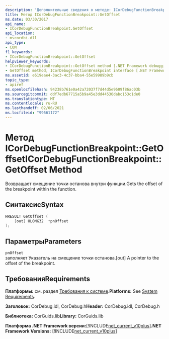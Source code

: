 ```yaml
---
description: 'Дополнительные сведения о методе: ICorDebugFunctionBreakpoint:: методом offset'
title: Метод ICorDebugFunctionBreakpoint::GetOffset
ms.date: 03/30/2017
api_name:
- ICorDebugFunctionBreakpoint.GetOffset
api_location:
- mscordbi.dll
api_type:
- COM
f1_keywords:
- ICorDebugFunctionBreakpoint::GetOffset
helpviewer_keywords:
- ICorDebugFunctionBreakpoint::GetOffset method [.NET Framework debugging]
- GetOffset method, ICorDebugFunctionBreakpoint interface [.NET Framework debugging]
ms.assetid: e619eae4-3ac3-4c37-bba4-55e59989b9cb
topic_type:
- apiref
ms.openlocfilehash: 94238b761e0a42a72037f7d44d5e9609f86ac03b
ms.sourcegitcommit: ddf7edb67715a5b9a45e3dd44536dabc153c1de0
ms.translationtype: MT
ms.contentlocale: ru-RU
ms.lasthandoff: 02/06/2021
ms.locfileid: "99661172"
---
```

# <a name="icordebugfunctionbreakpointgetoffset-method"></a><span data-ttu-id="fa701-103">Метод ICorDebugFunctionBreakpoint::GetOffset</span><span class="sxs-lookup"><span data-stu-id="fa701-103">ICorDebugFunctionBreakpoint::GetOffset Method</span></span>

<span data-ttu-id="fa701-104">Возвращает смещение точки останова внутри функции.</span><span class="sxs-lookup"><span data-stu-id="fa701-104">Gets the offset of the breakpoint within the function.</span></span>  
  
## <a name="syntax"></a><span data-ttu-id="fa701-105">Синтаксис</span><span class="sxs-lookup"><span data-stu-id="fa701-105">Syntax</span></span>  
  
```cpp  
HRESULT GetOffset (  
    [out] ULONG32  *pnOffset  
);  
```  
  
## <a name="parameters"></a><span data-ttu-id="fa701-106">Параметры</span><span class="sxs-lookup"><span data-stu-id="fa701-106">Parameters</span></span>  

 `pnOffset`  
 <span data-ttu-id="fa701-107">заполняет Указатель на смещение точки останова.</span><span class="sxs-lookup"><span data-stu-id="fa701-107">[out] A pointer to the offset of the breakpoint.</span></span>  
  
## <a name="requirements"></a><span data-ttu-id="fa701-108">Требования</span><span class="sxs-lookup"><span data-stu-id="fa701-108">Requirements</span></span>  

 <span data-ttu-id="fa701-109">**Платформы:** см. раздел [Требования к системе](../../get-started/system-requirements.md).</span><span class="sxs-lookup"><span data-stu-id="fa701-109">**Platforms:** See [System Requirements](../../get-started/system-requirements.md).</span></span>  
  
 <span data-ttu-id="fa701-110">**Заголовок:** CorDebug.idl, CorDebug.h</span><span class="sxs-lookup"><span data-stu-id="fa701-110">**Header:** CorDebug.idl, CorDebug.h</span></span>  
  
 <span data-ttu-id="fa701-111">**Библиотека:** CorGuids.lib</span><span class="sxs-lookup"><span data-stu-id="fa701-111">**Library:** CorGuids.lib</span></span>  
  
 <span data-ttu-id="fa701-112">**Платформа .NET Framework версии:**[!INCLUDE[net_current_v10plus](../../../../includes/net-current-v10plus-md.md)]</span><span class="sxs-lookup"><span data-stu-id="fa701-112">**.NET Framework Versions:** [!INCLUDE[net_current_v10plus](../../../../includes/net-current-v10plus-md.md)]</span></span>
